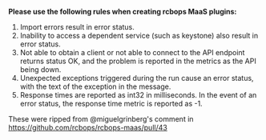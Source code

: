 **Please use the following rules when creating rcbops MaaS plugins:**

1. Import errors result in error status.
2. Inability to access a dependent service (such as keystone) also result in error status.
3. Not able to obtain a client or not able to connect to the API endpoint returns status OK, and the problem is reported in the metrics as the API being down.
4. Unexpected exceptions triggered during the run cause an error status, with the text of the exception in the message.
5. Response times are reported as int32 in milliseconds. In the event of an error status, the response time metric is reported as -1.

These were ripped from @miguelgrinberg's comment in <https://github.com/rcbops/rcbops-maas/pull/43>
